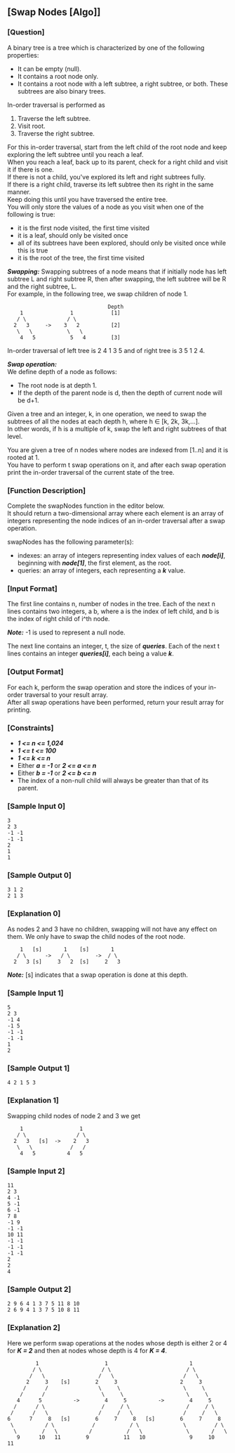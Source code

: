 ## [Swap Nodes [Algo]]

### [Question]
A binary tree is a tree which is characterized by one of the following properties:
* It can be empty (null).
* It contains a root node only.
* It contains a root node with a left subtree, a right subtree, or both.
  These subtrees are also binary trees.

In-order traversal is performed as
1. Traverse the left subtree.
2. Visit root.
3. Traverse the right subtree.

For this in-order traversal, start from the left child of the root node and keep exploring the left subtree until you reach a leaf.  
When you reach a leaf, back up to its parent, check for a right child and visit it if there is one.  
If there is not a child, you've explored its left and right subtrees fully.  
If there is a right child, traverse its left subtree then its right in the same manner.  
Keep doing this until you have traversed the entire tree.  
You will only store the values of a node as you visit when one of the following is true:

* it is the first node visited, the first time visited
* it is a leaf, should only be visited once
* all of its subtrees have been explored, should only be visited once while this is true
* it is the root of the tree, the first time visited

***Swapping:*** Swapping subtrees of a node means that if initially node has left subtree L and right subtree R, 
then after swapping, the left subtree will be R and the right subtree, L.  
For example, in the following tree, we swap children of node 1.
~~~
                                Depth
    1               1            [1]
   / \             / \
  2   3     ->    3   2          [2]
   \   \           \   \
    4   5           5   4        [3]
~~~
In-order traversal of left tree is 2 4 1 3 5 and of right tree is 3 5 1 2 4.

***Swap operation:***  
We define depth of a node as follows:
* The root node is at depth 1.
* If the depth of the parent node is d, then the depth of current node will be d+1.

Given a tree and an integer, k, in one operation, we need to swap the subtrees of all the nodes at each depth h, where h ∈ [k, 2k, 3k,...].  
In other words, if h is a multiple of k, swap the left and right subtrees of that level.

You are given a tree of n nodes where nodes are indexed from [1..n] and it is rooted at 1.  
You have to perform t swap operations on it, and after each swap operation print the in-order traversal of the current state of the tree.

### [Function Description]
Complete the swapNodes function in the editor below.  
It should return a two-dimensional array where each element is an array of integers representing the node indices of an in-order traversal after a swap operation.

swapNodes has the following parameter(s):
- indexes: an array of integers representing index values of each ***node[i]***, beginning with ***node[1]***, the first element, as the root.
- queries: an array of integers, each representing a ***k*** value.

### [Input Format]
The first line contains n, number of nodes in the tree.
Each of the next n lines contains two integers, a b, where a is the index of left child, and b is the index of right child of i^th node.

***Note:*** -1 is used to represent a null node.

The next line contains an integer, t, the size of ***queries***.
Each of the next t lines contains an integer ***queries[i]***, each being a value ***k***.

### [Output Format]
For each k, perform the swap operation and store the indices of your in-order traversal to your result array.  
After all swap operations have been performed, return your result array for printing.

### [Constraints]
* ***1 <= n <= 1,024***
* ***1 <= t <= 100***
* ***1 <= k <= n***
* Either ***a = -1*** or ***2 <= a <= n***
* Either ***b = -1*** or ***2 <= b <= n***
* The index of a non-null child will always be greater than that of its parent.

### [Sample Input 0]
~~~
3
2 3
-1 -1
-1 -1
2
1
1
~~~

### [Sample Output 0]
~~~
3 1 2
2 1 3
~~~

### [Explanation 0]
As nodes 2 and 3 have no children, swapping will not have any effect on them. We only have to swap the child nodes of the root node.
~~~
    1   [s]       1    [s]       1   
   / \      ->   / \        ->  / \  
  2   3 [s]     3   2  [s]     2   3
~~~
***Note:*** [s] indicates that a swap operation is done at this depth.

### [Sample Input 1]
~~~
5
2 3
-1 4
-1 5
-1 -1
-1 -1
1
2
~~~

### [Sample Output 1]
~~~
4 2 1 5 3
~~~

### [Explanation 1]
Swapping child nodes of node 2 and 3 we get
~~~
    1                  1  
   / \                / \ 
  2   3   [s]  ->    2   3
   \   \            /   / 
    4   5          4   5  
~~~

### [Sample Input 2]
~~~
11
2 3
4 -1
5 -1
6 -1
7 8
-1 9
-1 -1
10 11
-1 -1
-1 -1
-1 -1
2
2
4
~~~

### [Sample Output 2]
~~~
2 9 6 4 1 3 7 5 11 8 10
2 6 9 4 1 3 7 5 10 8 11
~~~

### [Explanation 2]
Here we perform swap operations at the nodes whose depth is either 2 or 4 for ***K = 2*** and then at nodes whose depth is 4 for ***K = 4***.
~~~
         1                     1                          1             
        / \                   / \                        / \            
       /   \                 /   \                      /   \           
      2     3    [s]        2     3                    2     3          
     /      /                \     \                    \     \         
    /      /                  \     \                    \     \        
   4      5          ->        4     5          ->        4     5       
  /      / \                  /     / \                  /     / \      
 /      /   \                /     /   \                /     /   \     
6      7     8   [s]        6     7     8   [s]        6     7     8
 \          / \            /           / \              \         / \   
  \        /   \          /           /   \              \       /   \  
   9      10   11        9           11   10              9     10   11 
~~~
